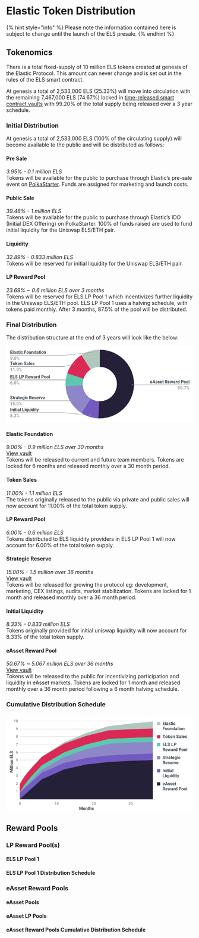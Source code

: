 # Elastic Token Distribution

{% hint style="info" %}
Please note the information contained here is subject to change until the launch of the ELS presale.
{% endhint %}

## Tokenomics

There is a total fixed-supply of 10 million ELS tokens created at genesis of the Elastic Protocol. This amount can never change and is set out in the rules of the ELS smart contract. 

At genesis a total of 2,533,000 ELS (25.33%) will move into circulation with the remaining 7,467,000 ELS (74.67%) locked in [time-released smart contract vaults](https://team.finance) with 99.20% of the total supply being released over a 3 year schedule.


### Initial Distribution

At genesis a total of 2,533,000 ELS (100% of the circulating supply) will become available to the public and will be distributed as follows:

#### Pre Sale 
*3.95% - 0.1 million ELS*  
Tokens will be available for the public to purchase through Elastic’s pre-sale event on [PolkaStarter](https://polkastarter.com/). Funds are assigned for marketing and launch costs. 

#### Public Sale 
*39.48% - 1 million ELS*  
Tokens will be available for the public to purchase through Elastic’s IDO (Initial DEX Offering) on PolkaStarter. 100% of funds raised are used to fund initial liquidity for the Uniswap ELS/ETH pair.

#### Liquidity
*32.89% - 0.833 million ELS*  
Tokens will be reserved for initial liquidity for the Uniswap ELS/ETH pair.

#### LP Reward Pool
*23.69% ~ 0.6 million ELS over 3 months*  
Tokens will be reserved for ELS LP Pool 1 which incentivizes further liquidity in the Uniswap ELS/ETH pool. ELS LP Pool 1 uses a halving schedule, with tokens paid monthly. After 3 months, 87.5% of the pool will be distributed.


### Final Distribution

The distribution structure at the end of 3 years will look like the below:

![ELS Final Distribution Pie Chart](../../images/els_final_distribution_pie.png)

#### Elastic Foundation 
*9.00% - 0.9 million ELS over 30 months*  
[View vault](https://team.finance)  
Tokens will be released to current and future team members. Tokens are locked for 6 months and released monthly over a 30 month period.

#### Token Sales
*11.00% - 1.1 million ELS*  
The tokens originally released to the public via private and public sales will now account for 11.00% of the total token supply.

#### LP Reward Pool
*6.00% - 0.6 million ELS*  
Tokens distributed to ELS liquidity providers in ELS LP Pool 1 will now account for 6.00% of the total token supply.

#### Strategic Reserve 
*15.00% - 1.5 million over 36 months*  
[View vault](https://team.finance)  
Tokens will be released for growing the protocol eg: development, marketing, CEX listings, audits, market stabilization. Tokens are locked for 1 month and released monthly over a 36 month period.

#### Initial Liquidity
*8.33% - 0.833 million ELS*  
Tokens originally provided for initial uniswap liquidity will now account for 8.33% of the total token supply.

#### eAsset Reward Pool
*50.67% ~ 5.067 million ELS over 36 months*  
[View vault](https://team.finance)  
Tokens will be released to the public for incentivizing participation and liquidity in eAsset markets. Tokens are locked for 1 month and released monthly over a 36 month period following a 6 month halving schedule.

### Cumulative Distribution Schedule  

![ELS Final Distribution Pie Chart](../../images/els_distribution_schedule_area.png)

## Reward Pools

### LP Reward Pool(s)

#### ELS LP Pool 1

#### ELS LP Pool 1 Distribution Schedule

### eAsset Reward Pools

#### eAsset Pools

#### eAsset LP Pools

#### eAsset Reward Pools Cumulative Distribution Schedule




